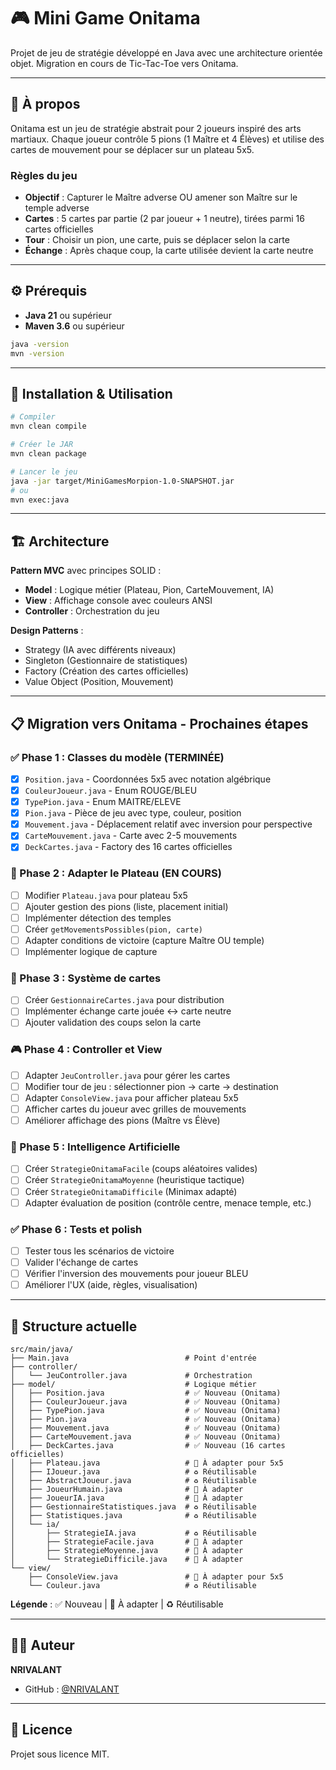 # 🎮 Mini Game Onitama

Projet de jeu de stratégie développé en Java avec une architecture orientée objet. Migration en cours de Tic-Tac-Toe vers Onitama.

---

## 🎯 À propos

Onitama est un jeu de stratégie abstrait pour 2 joueurs inspiré des arts martiaux. Chaque joueur contrôle 5 pions (1 Maître et 4 Élèves) et utilise des cartes de mouvement pour se déplacer sur un plateau 5x5.

### Règles du jeu
- **Objectif** : Capturer le Maître adverse OU amener son Maître sur le temple adverse
- **Cartes** : 5 cartes par partie (2 par joueur + 1 neutre), tirées parmi 16 cartes officielles
- **Tour** : Choisir un pion, une carte, puis se déplacer selon la carte
- **Échange** : Après chaque coup, la carte utilisée devient la carte neutre

---

## ⚙️ Prérequis

- **Java 21** ou supérieur
- **Maven 3.6** ou supérieur

```bash
java -version
mvn -version
```

---

## 🚀 Installation & Utilisation

```bash
# Compiler
mvn clean compile

# Créer le JAR
mvn clean package

# Lancer le jeu
java -jar target/MiniGamesMorpion-1.0-SNAPSHOT.jar
# ou
mvn exec:java
```

---

## 🏗️ Architecture

**Pattern MVC** avec principes SOLID :
- **Model** : Logique métier (Plateau, Pion, CarteMouvement, IA)
- **View** : Affichage console avec couleurs ANSI
- **Controller** : Orchestration du jeu

**Design Patterns** :
- Strategy (IA avec différents niveaux)
- Singleton (Gestionnaire de statistiques)
- Factory (Création des cartes officielles)
- Value Object (Position, Mouvement)

---

## 📋 Migration vers Onitama - Prochaines étapes

### ✅ Phase 1 : Classes du modèle (TERMINÉE)
- [x] `Position.java` - Coordonnées 5x5 avec notation algébrique
- [x] `CouleurJoueur.java` - Enum ROUGE/BLEU
- [x] `TypePion.java` - Enum MAITRE/ELEVE
- [x] `Pion.java` - Pièce de jeu avec type, couleur, position
- [x] `Mouvement.java` - Déplacement relatif avec inversion pour perspective
- [x] `CarteMouvement.java` - Carte avec 2-5 mouvements
- [x] `DeckCartes.java` - Factory des 16 cartes officielles

### 🔄 Phase 2 : Adapter le Plateau (EN COURS)
- [ ] Modifier `Plateau.java` pour plateau 5x5
- [ ] Ajouter gestion des pions (liste, placement initial)
- [ ] Implémenter détection des temples
- [ ] Créer `getMovementsPossibles(pion, carte)`
- [ ] Adapter conditions de victoire (capture Maître OU temple)
- [ ] Implémenter logique de capture

### 📝 Phase 3 : Système de cartes
- [ ] Créer `GestionnaireCartes.java` pour distribution
- [ ] Implémenter échange carte jouée ↔ carte neutre
- [ ] Ajouter validation des coups selon la carte

### 🎮 Phase 4 : Controller et View
- [ ] Adapter `JeuController.java` pour gérer les cartes
- [ ] Modifier tour de jeu : sélectionner pion → carte → destination
- [ ] Adapter `ConsoleView.java` pour afficher plateau 5x5
- [ ] Afficher cartes du joueur avec grilles de mouvements
- [ ] Améliorer affichage des pions (Maître vs Élève)

### 🤖 Phase 5 : Intelligence Artificielle
- [ ] Créer `StrategieOnitamaFacile` (coups aléatoires valides)
- [ ] Créer `StrategieOnitamaMoyenne` (heuristique tactique)
- [ ] Créer `StrategieOnitamaDifficile` (Minimax adapté)
- [ ] Adapter évaluation de position (contrôle centre, menace temple, etc.)

### ✅ Phase 6 : Tests et polish
- [ ] Tester tous les scénarios de victoire
- [ ] Valider l'échange de cartes
- [ ] Vérifier l'inversion des mouvements pour joueur BLEU
- [ ] Améliorer l'UX (aide, règles, visualisation)

---

## 📁 Structure actuelle

```
src/main/java/
├── Main.java                          # Point d'entrée
├── controller/
│   └── JeuController.java             # Orchestration
├── model/                             # Logique métier
│   ├── Position.java                  # ✅ Nouveau (Onitama)
│   ├── CouleurJoueur.java             # ✅ Nouveau (Onitama)
│   ├── TypePion.java                  # ✅ Nouveau (Onitama)
│   ├── Pion.java                      # ✅ Nouveau (Onitama)
│   ├── Mouvement.java                 # ✅ Nouveau (Onitama)
│   ├── CarteMouvement.java            # ✅ Nouveau (Onitama)
│   ├── DeckCartes.java                # ✅ Nouveau (16 cartes officielles)
│   ├── Plateau.java                   # 🔄 À adapter pour 5x5
│   ├── IJoueur.java                   # ♻️ Réutilisable
│   ├── AbstractJoueur.java            # ♻️ Réutilisable
│   ├── JoueurHumain.java              # 🔄 À adapter
│   ├── JoueurIA.java                  # 🔄 À adapter
│   ├── GestionnaireStatistiques.java  # ♻️ Réutilisable
│   ├── Statistiques.java              # ♻️ Réutilisable
│   └── ia/
│       ├── StrategieIA.java           # ♻️ Réutilisable
│       ├── StrategieFacile.java       # 🔄 À adapter
│       ├── StrategieMoyenne.java      # 🔄 À adapter
│       └── StrategieDifficile.java    # 🔄 À adapter
└── view/
    ├── ConsoleView.java               # 🔄 À adapter pour 5x5
    └── Couleur.java                   # ♻️ Réutilisable
```

**Légende** : ✅ Nouveau | 🔄 À adapter | ♻️ Réutilisable

---

## 👨‍💻 Auteur

**NRIVALANT**
- GitHub : [@NRIVALANT](https://github.com/NRIVALANT)

---

## 📄 Licence

Projet sous licence MIT.